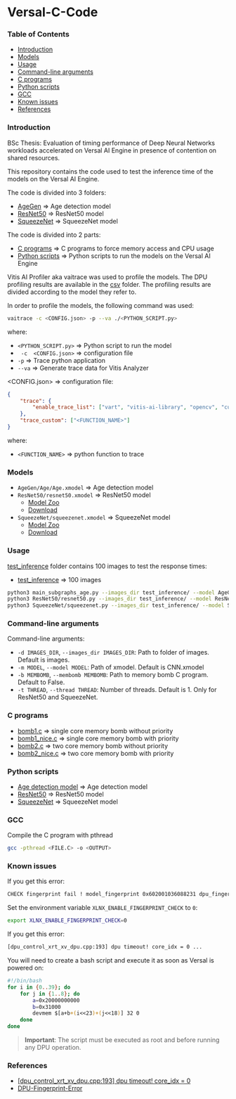 # Versal-C-Code

### Table of Contents
- [Introduction](#introduction)
- [Models](#models)
- [Usage](#usage)
- [Command-line arguments](#command-line-arguments)
- [C programs](#c-programs)
- [Python scripts](#python-scripts)
- [GCC](#gcc)
- [Known issues](#Known-issues)
- [References](#references)

### Introduction

BSc Thesis: Evaluation of timing performance of Deep Neural Networks workloads accelerated on Versal AI Engine in presence of contention on shared resources.

This repository contains the code used to test the inference time of the models on the Versal AI Engine.

The code is divided into 3 folders:
- [AgeGen](code/AgeGen/) => Age detection model
- [ResNet50](code/ResNet50/) => ResNet50 model
- [SqueezeNet](code/SqueezeNet/) => SqueezeNet model

The code is divided into 2 parts:
- [C programs](code/) => C programs to force memory access and CPU usage
- [Python scripts](code/) => Python scripts to run the models on the Versal AI Engine

Vitis AI Profiler aka vaitrace was used to profile the models. The DPU profiling results are available in the [csv](csv/) folder. The profiling results are divided according to the model they refer to. 

In order to profile the models, the following command was used:
```sh
vaitrace -c <CONFIG.json> -p --va ./<PYTHON_SCRIPT.py> 
``` 
where:
- `<PYTHON_SCRIPT.py>` => Python script to run the model
- ` -c  <CONFIG.json>` => configuration file
- `-p` => Trace python application
- `--va` => Generate trace data for Vitis Analyzer

<CONFIG.json> => configuration file:
```json
{
    "trace": {
        "enable_trace_list": ["vart", "vitis-ai-library", "opencv", "custom"]
    },
    "trace_custom": ["<FUNCTION_NAME>"]
}
```
where:
- `<FUNCTION_NAME>` => python function to trace

### Models
- `AgeGen/Age/Age.xmodel` => Age detection model
- `ResNet50/resnet50.xmodel` => ResNet50 model
    - [Model Zoo](https://github.com/Xilinx/Vitis-AI/blob/c55b7565bde608dd65dda94abea154ad7db4d594/model_zoo/model-list/pt_resnet50_imagenet_224_224_8.2G_3.0/model.yaml)
    - [Download](https://www.xilinx.com/bin/public/openDownload?filename=resnet50-vck190-r2.0.0.tar.gz)
- `SqueezeNet/squeezenet.xmodel` => SqueezeNet model
    - [Model Zoo](https://github.com/Xilinx/Vitis-AI/tree/c55b7565bde608dd65dda94abea154ad7db4d594/examples/vai_runtime/squeezenet_pytorch)
    - [Download](https://www.xilinx.com/bin/public/openDownload?filename=squeezenet_pt-vck190-r2.0.0.tar.gz)

### Usage
[test_inference](code/test_inference/) folder contains 100 images to test the response times:
- [test_inference](code/test_inference/) => 100 images

```sh
python3 main_subgraphs_age.py --images_dir test_inference/ --model AgeGen/Age/Age.xmodel --membomb ~/test/membomb/{bomb1,bomb1_nice,bomb2,bomb2_nice}
python3 ResNet50/resnet50.py --images_dir test_inference/ --model ResNet50/resnet50.xmodel --membomb ~/test/membomb/{bomb1,bomb1_nice,bomb2,bomb2_nice}
python3 SqueezeNet/squeezenet.py --images_dir test_inference/ --model SqueezeNet/squeezenet.xmodel --membomb ~/test/membomb/{bomb1,bomb1_nice,bomb2,bomb2_nice}
```

### Command-line arguments

Command-line arguments:
- `-d IMAGES_DIR`, `--images_dir IMAGES_DIR`: Path to folder of images. Default is images.
- `-m MODEL`, `--model MODEL`: Path of xmodel. Default is CNN.xmodel
- `-b MEMBOMB`, `--membomb MEMBOMB`: Path to memory bomb C program. Default to False.
- `-t THREAD`, `--thread THREAD`: Number of threads. Default is 1. Only for ResNet50 and SqueezeNet.

### C programs
- [bomb1.c](code/bomb1.c) => single core memory bomb without priority
- [bomb1_nice.c](code/bomb1_nice.c) => single core memory bomb with priority
- [bomb2.c](code/bomb2.c) => two core memory bomb without priority
- [bomb2_nice.c](code/bomb2_nice.c) => two core memory bomb with priority

### Python scripts
- [Age detection model](code/main_subgraphs_age.py) => Age detection model
- [ResNet50](code/resnet50.py) => ResNet50 model
- [SqueezeNet](code/squeezenet.py) => SqueezeNet model

### GCC
Compile the C program with pthread
```sh
gcc -pthread <FILE.C> -o <OUTPUT>
```

### Known issues
If you get this error:
```sh
CHECK fingerprint fail ! model_fingerprint 0x602001036088231 dpu_fingerprint 0x602001036088211
```
Set the environment variable `XLNX_ENABLE_FINGERPRINT_CHECK` to `0`:
```sh
export XLNX_ENABLE_FINGERPRINT_CHECK=0
```

If you get this error:
```sh
[dpu_control_xrt_xv_dpu.cpp:193] dpu timeout! core_idx = 0 ...
```

You will need to create a bash script and execute it as soon as Versal is powered on:
```sh
#!/bin/bash
for i in {0..39}; do
    for j in {1..8}; do
        a=0x20000000000
        b=0x31000
        devmem $[a+b+(i<<23)+(j<<18)] 32 0
    done
done
```
> **Important**: The script must be executed as root and before running any DPU operation.


### References
- [[dpu_control_xrt_xv_dpu.cpp:193] dpu timeout! core_idx = 0](https://github.com/Xilinx/Vitis-AI/issues/576#issuecomment-957238529)
- [DPU-Fingerprint-Error](https://github.com/Xilinx/Vitis-AI/issues/975#issuecomment-1223452542)
